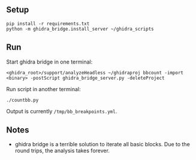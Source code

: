 
## Setup

```
pip install -r requirements.txt
python -m ghidra_bridge.install_server ~/ghidra_scripts
```

## Run

Start ghidra bridge in one terminal:
```
<ghidra_root>/support/analyzeHeadless ~/ghidraproj bbcount -import <binary> -postScript ghidra_bridge_server.py -deleteProject
```

Run script in another terminal:
```
./countbb.py
```

Output is currently `/tmp/bb_breakpoints.yml`.

## Notes

* ghidra bridge is a terrible solution to iterate all basic blocks. Due to the round trips, the analysis takes forever.
